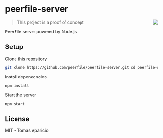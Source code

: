 # peerfile-server

<img align="right" src="https://avatars1.githubusercontent.com/u/8214854?s=100" />

> This project is a proof of concept

PeerFile server powered by Node.js

## Setup

Clone this repository
```bash
git clone https://github.com/peerfile/peerfile-server.git cd peerfile-server
```

Install dependencies
```bash
npm install
```

Start the server
```bash
npm start
```

## License

MIT - Tomas Aparicio
